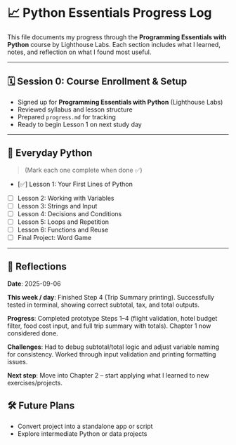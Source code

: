 # 📈 Python Essentials Progress Log

This file documents my progress through the **Programming Essentials with Python** course by Lighthouse Labs. Each section includes what I learned, notes, and reflection on what I found most useful.

---

## 🗓 Session 0: Course Enrollment & Setup
- Signed up for **Programming Essentials with Python** (Lighthouse Labs)
- Reviewed syllabus and lesson structure
- Prepared `progress.md` for tracking
- Ready to begin Lesson 1 on next study day


---

## 📆 Everyday Python
> (Mark each one complete when done ✅)

- [✅] Lesson 1: Your First Lines of Python  
- [ ] Lesson 2: Working with Variables  
- [ ] Lesson 3: Strings and Input  
- [ ] Lesson 4: Decisions and Conditions  
- [ ] Lesson 5: Loops and Repetition  
- [ ] Lesson 6: Functions and Reuse  
- [ ] Final Project: Word Game

---


## 🌸 Reflections
**Date**: 2025-09-06  

**This week / day**: Finished Step 4 (Trip Summary printing). Successfully tested in terminal, showing correct subtotal, tax, and total outputs.  

**Progress**: Completed prototype Steps 1–4 (flight validation, hotel budget filter, food cost input, and full trip summary with totals). Chapter 1 now considered done.  

**Challenges**: Had to debug subtotal/total logic and adjust variable naming for consistency. Worked through input validation and printing formatting issues.  

**Next step**: Move into Chapter 2 – start applying what I learned to new exercises/projects.  

 


## 🛠 Future Plans
- Convert project into a standalone app or script
- Explore intermediate Python or data projects

